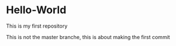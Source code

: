 # Hello-World
This is my first repository



This is not the master branche, this is about making the first commit
